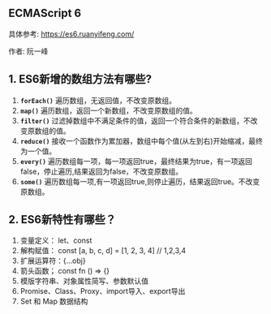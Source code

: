 ## ECMAScript 6
具体参考: https://es6.ruanyifeng.com/

作者: 阮一峰


## 1. ES6新增的数组方法有哪些?
1. **`forEach()`**  遍历数组，无返回值，不改变原数组。
2. **`map()`**  遍历数组，返回一个新数组，不改变原数组的值。
3. **`filter()`**  过滤掉数组中不满足条件的值，返回一个符合条件的新数组，不改变原数组的值。
4. **`reduce()`**  接收一个函数作为累加器，数组中每个值(从左到右)开始缩减，最终为一个值。
5. **`every()`**  遍历数组每一项，每一项返回true，最终结果为true，有一项返回false，停止遍历,结果返回为false，不改变原数组。
6. **`some()`**  遍历数组每一项,有一项返回true,则停止遍历，结果返回true。不改变原数组。


## 2. ES6新特性有哪些？
1. 变量定义： let、const
2. 解构赋值： const [a, b, c, d] = [1, 2, 3, 4] // 1,2,3,4
3. 扩展运算符：{...obj}
4. 箭头函数； const fn () => {}
5. 模版字符串、对象属性简写、参数默认值
5. Promise、Class、Proxy、import导入、export导出
6. Set 和 Map 数据结构
